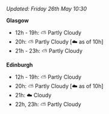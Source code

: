 *Updated: Friday 26th May 10:30*

**Glasgow**

* 12h - 19h: :partly_sunny: Partly Cloudy
* 20h: :partly_sunny: Partly Cloudy [:cloud: as of 10h]
* 21h - 23h: :partly_sunny: Partly Cloudy

**Edinburgh**

* 12h - 19h: :partly_sunny: Partly Cloudy
* 20h: :partly_sunny: Partly Cloudy [:cloud: as of 10h]
* 21h: :cloud: Cloudy
* 22h, 23h: :partly_sunny: Partly Cloudy
